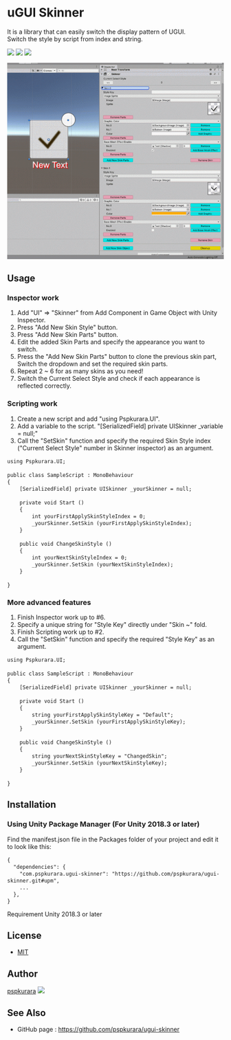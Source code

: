 # uGUI Skinner

It is a library that can easily switch the display pattern of UGUI.<br>
Switch the style by script from index and string.

[![](https://img.shields.io/npm/v/com.pspkurara.ugui-skinner?label=openupm&registry_uri=https://package.openupm.com)](https://openupm.com/packages/com.pspkurara.ugui-skinner/)
[![](https://img.shields.io/github/v/release/pspkurara/ugui-skinner)](https://github.com/pspkurara/ugui-skinner/releases/)
[![](https://img.shields.io/github/watchers/pspkurara/ugui-skinner?style=social)](https://github.com/pspkurara/ugui-skinner/subscription)

![](https://raw.githubusercontent.com/pspkurara/ugui-skinner/preview/.github/readme/top.gif)

## Usage

### Inspector work

1. Add "UI" => "Skinner" from Add Component in Game Object with Unity Inspector.
2. Press "Add New Skin Style" button.
3. Press "Add New Skin Parts" button.
4. Edit the added Skin Parts and specify the appearance you want to switch.
5. Press the "Add New Skin Parts" button to clone the previous skin part, Switch the dropdown and set the required skin parts.
6. Repeat 2 ~ 6 for as many skins as you need!
7. Switch the Current Select Style and check if each appearance is reflected correctly.

### Scripting work

1. Create a new script and add "using Pspkurara.UI".
2. Add a variable to the script. "[SerializedField] private UISkinner _variable = null;"
3. Call the "SetSkin" function and specify the required Skin Style index ("Current Select Style" number in Skinner inspector) as an argument.

```
using Pspkurara.UI;

public class SampleScript : MonoBehaviour
{
    [SerializedField] private UISkinner _yourSkinner = null;

    private void Start ()
    {
        int yourFirstApplySkinStyleIndex = 0;
        _yourSkinner.SetSkin (yourFirstApplySkinStyleIndex);
    }
    
    public void ChangeSkinStyle ()
    {
        int yourNextSkinStyleIndex = 0;
        _yourSkinner.SetSkin (yourNextSkinStyleIndex);
    }
    
}
```

### More advanced features

1. Finish Inspector work up to #6.
2. Specify a unique string for "Style Key" directly under "Skin ~" fold.
3. Finish Scripting work up to #2.
4. Call the "SetSkin" function and specify the required "Style Key" as an argument.

```
using Pspkurara.UI;

public class SampleScript : MonoBehaviour
{
    [SerializedField] private UISkinner _yourSkinner = null;

    private void Start ()
    {
        string yourFirstApplySkinStyleKey = "Default";
        _yourSkinner.SetSkin (yourFirstApplySkinStyleKey);
    }
    
    public void ChangeSkinStyle ()
    {
        string yourNextSkinStyleKey = "ChangedSkin";
        _yourSkinner.SetSkin (yourNextSkinStyleKey);
    }
    
}
```

## Installation
### Using Unity Package Manager (For Unity 2018.3 or later)
Find the manifest.json file in the Packages folder of your project and edit it to look like this:

```
{
  "dependencies": {
    "com.pspkurara.ugui-skinner": "https://github.com/pspkurara/ugui-skinner.git#upm",
    ...
  },
}
```

Requirement
Unity 2018.3 or later

## License

* [MIT](https://github.com/pspkurara/ugui-skinner/blob/master/Packages/uGUI-Skinner/LICENSE.md)

## Author

[pspkurara](https://github.com/pspkurara)
[![](https://img.shields.io/twitter/follow/pspkurara.svg?label=Follow&style=social)](https://twitter.com/intent/follow?screen_name=pspkurara) 

## See Also

* GitHub page : https://github.com/pspkurara/ugui-skinner
